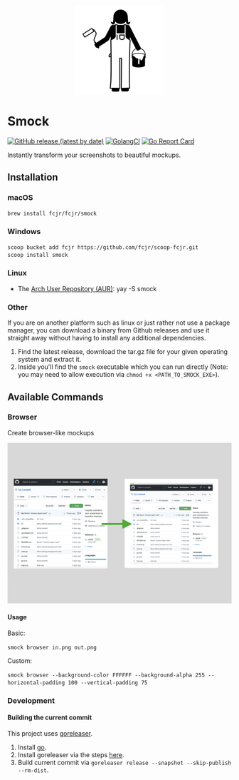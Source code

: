 
<p align="center">
<img src="img/logo.svg" alt="Smock Logo">
</p>

# Smock

[![GitHub release (latest by date)][release-img]][release]
[![GolangCI][golangci-lint-img]][golangci-lint]
[![Go Report Card][report-card-img]][report-card]

Instantly transform your screenshots to beautiful mockups.

## Installation

### macOS

```sh
brew install fcjr/fcjr/smock
```

### Windows

```sh
scoop bucket add fcjr https://github.com/fcjr/scoop-fcjr.git
scoop install smock
```

### Linux

- The [Arch User Repository (AUR)](https://wiki.archlinux.org/title/Arch_User_Repository): yay -S smock

### Other

If you are on another platform such as linux or just rather not use a package manager, you can download a binary from Github releases and use it straight away without having to install any additional dependencies.

1) Find the latest release, download the tar.gz file for your given operating system and extract it.
2) Inside you'll find the `smock` executable which you can run directly (Note: you may need to allow execution via `chmod +x <PATH_TO_SMOCK_EXE>`).

## Available Commands

### Browser

Create browser-like mockups
<p align="center">
<img src="img/browser.png" alt="Browser Command Example">
</p>

#### Usage
Basic:

`smock browser in.png out.png`

Custom:

`smock browser --background-color FFFFFF --background-alpha 255 --horizontal-padding 100 --vertical-padding 75`

### Development

#### Building the current commit

This project uses [goreleaser](https://github.com/goreleaser/goreleaser/).

 1) Install [go](https://golang.org/doc/install).
 2) Install goreleaser via the steps [here](https://goreleaser.com/install/).
 3) Build current commit via `goreleaser release --snapshot --skip-publish --rm-dist`.

[release-img]: https://img.shields.io/github/v/release/fcjr/smock
[release]: https://github.com/fcjr/smock/releases
[golangci-lint-img]: https://github.com/fcjr/smock/workflows/go-lint/badge.svg
[golangci-lint]: https://github.com/fcjr/smock/actions?query=workflow%3Ago-lint
[report-card-img]: https://goreportcard.com/badge/github.com/fcjr/smock
[report-card]: https://goreportcard.com/report/github.com/fcjr/smock
